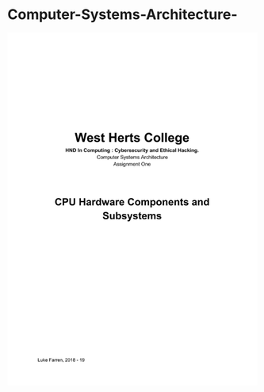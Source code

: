 # Computer-Systems-Architecture-

![Cover](https://github.com/LukeFarren/Computer-Systems-Architecture-/blob/master/CSA.png)
